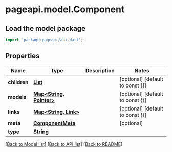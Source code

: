 # pageapi.model.Component

## Load the model package
```dart
import 'package:pageapi/api.dart';
```

## Properties
Name | Type | Description | Notes
------------ | ------------- | ------------- | -------------
**children** | [**List<Pointer>**](Pointer.md) |  | [optional] [default to const []]
**models** | [**Map<String, Pointer>**](Pointer.md) |  | [optional] [default to const {}]
**links** | [**Map<String, Link>**](Link.md) |  | [optional] [default to const {}]
**meta** | [**ComponentMeta**](ComponentMeta.md) |  | [optional] 
**type** | **String** |  | 

[[Back to Model list]](../README.md#documentation-for-models) [[Back to API list]](../README.md#documentation-for-api-endpoints) [[Back to README]](../README.md)



